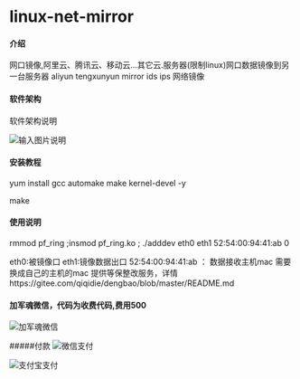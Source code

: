 # linux-net-mirror

#### 介绍
网口镜像,阿里云、腾讯云、移动云...其它云.服务器(限制linux)网口数据镜像到另一台服务器
aliyun   tengxunyun   mirror   ids ips  网络镜像 

#### 软件架构
软件架构说明

![输入图片说明](https://images.gitee.com/uploads/images/2020/0830/205015_8540ae9d_500345.png "mirror.png")
#### 安装教程
yum install gcc automake make kernel-devel -y

make



#### 使用说明

rmmod pf_ring ;insmod pf_ring.ko ; ./adddev eth0 eth1 52:54:00:94:41:ab 0 

eth0:被镜像口
eth1:镜像数据出口
52:54:00:94:41:ab   ： 数据接收主机mac 需要换成自己的主机的mac
提供等保整改服务，详情https://gitee.com/qiqidie/dengbao/blob/master/README.md
#### 加军魂微信，代码为收费代码,费用500
![加军魂微信](https://images.gitee.com/uploads/images/2020/0830/210033_c0a20278_500345.jpeg "junhun.jpg")

#####付款
![微信支付](https://images.gitee.com/uploads/images/2020/0830/210901_3429dba3_500345.jpeg "weixin.jpg")


![支付宝支付](https://images.gitee.com/uploads/images/2020/0830/210919_92588f0d_500345.jpeg "zhifubao.jpg")



